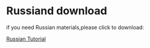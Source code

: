 # Russiand download

if you need Russian materials,please click to download:

[Russian Tutorial](./RussianTutorial.7z)
